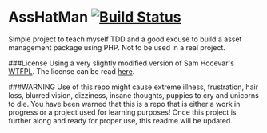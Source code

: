 AssHatMan [![Build Status](https://travis-ci.org/unisys12/asshatman.svg?branch=master)](https://travis-ci.org/unisys12/asshatman)
=========

Simple project to teach myself TDD and a good excuse to build a asset management package using PHP. Not to be used in a real project.

###License
Using a very slightly modified version of Sam Hocevar's [WTFPL]('http://www.wtfpl.net/'). The license can be read [here]('https://github.com/unisys12/asshatman/blob/master/LICENSE').

###WARNING
Use of this repo might cause extreme illness, frustration, hair loss, blurred vision, dizziness, insane thoughts, puppies to cry and unicorns to die. You have been warned that this is a repo that is either a work in progress or a project used for learning purposes! Once this project is further along and ready for proper use, this readme will be updated.
